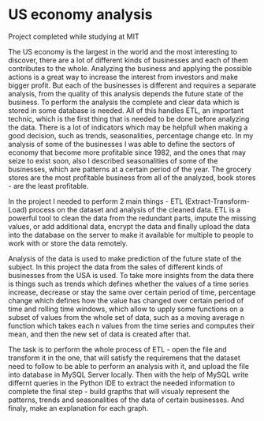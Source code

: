 # US economy analysis

Project completed while studying at MIT

The US economy is the largest in the world and the most interesting to discover, there are a lot of different kinds of businesses and each of them contributes to the whole. Analyzing the business and applying the possible actions is a great way to increase the interest from investors and make bigger profit. But each of the businesses is different and requires a separate analysis, from the quality of this analysis depends the future state of the business. To perform the analysis the complete and clear data which is stored in some database is needed. All of this handles ETL, an important technic, which is the first thing that is needed to be done before analyzing the data. There is a lot of indicators which may be helpfull when making a good decision, such as trends, seasonalities, percentage change etc. In my analysis of some of the businesses I was able to define the sectors of economy that become more profitable since 1982, and the ones that may seize to exist soon, also I described seasonalities of some of the businesses, which are patterns at a certain period of the year. The grocery stores are the most profitable business from all of the analyzed, book stores - are the least profitable.

In the project I needed to perform 2 main things - ETL (Extract-Transform-Load) process on the dataset and analysis of the cleaned data. ETL is a powerful tool to clean the data from the redundant parts, impute the missing values, or add additional data, encrypt the data and finally upload the data into the database on the server to make it available for multiple to people to work with or store the data remotely.

Analysis of the data is used to make prediction of the future state of the subject. In this project the data from the sales of different kinds of businesses from the USA is used. To take more insights from the data there is things such as trends which defines whether the values of a time series increase, decrease or stay the same over certain period of time, percentage change which defines how the value has changed over certain period of time and rolling time windows, which allow to upply some functions on a subset of values from the whole set of data, such as a moving average n function which takes each n values from the time series and computes their mean, and then the new set of data is created after that.

The task is to perform the whole process of ETL - open the file and transform it in the one, that will satisfy the requiremens that the dataset need to follow to be able to perform an analysis with it, and upload the file into database in MySQL Server locally. Then with the help of MySQL write differnt queries in the Python IDE to extract the needed information to complete the final step - build grapths that will visualy represent the patterns, trends and seasonalities of the data of certain businesses. And finaly, make an explanation for each graph.
